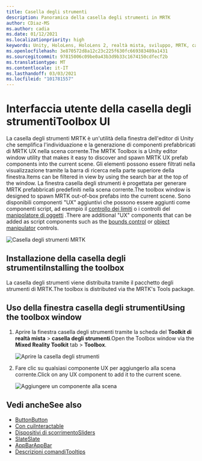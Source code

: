 ```yaml
---
title: Casella degli strumenti
description: Panoramica della casella degli strumenti in MRTK
author: CDiaz-MS
ms.author: cadia
ms.date: 01/12/2021
ms.localizationpriority: high
keywords: Unity, HoloLens, HoloLens 2, realtà mista, sviluppo, MRTK, casella degli strumenti MRTK
ms.openlocfilehash: 3e870572d8a12c23c225f630fc669383489a1431
ms.sourcegitcommit: 97815006c09be0a43b3d9b33c1674150cdfecf2b
ms.translationtype: MT
ms.contentlocale: it-IT
ms.lasthandoff: 03/03/2021
ms.locfileid: "101781557"
---
```

# <a name="toolbox-ui"></a><span data-ttu-id="7ded1-104">Interfaccia utente della casella degli strumenti</span><span class="sxs-lookup"><span data-stu-id="7ded1-104">Toolbox UI</span></span>

<span data-ttu-id="7ded1-105">La casella degli strumenti MRTK è un'utilità della finestra dell'editor di Unity che semplifica l'individuazione e la generazione di componenti prefabbricati di MRTK UX nella scena corrente.</span><span class="sxs-lookup"><span data-stu-id="7ded1-105">The MRTK Toolbox is a Unity editor window utility that makes it easy to discover and spawn MRTK UX prefab components into the current scene.</span></span> <span data-ttu-id="7ded1-106">Gli elementi possono essere filtrati nella visualizzazione tramite la barra di ricerca nella parte superiore della finestra.</span><span class="sxs-lookup"><span data-stu-id="7ded1-106">Items can be filtered in view by using the search bar at the top of the window.</span></span> <span data-ttu-id="7ded1-107">La finestra casella degli strumenti è progettata per generare MRTK prefabbricati predefiniti nella scena corrente.</span><span class="sxs-lookup"><span data-stu-id="7ded1-107">The toolbox window is designed to spawn MRTK out-of-box prefabs into the current scene.</span></span> <span data-ttu-id="7ded1-108">Sono disponibili componenti "UX" aggiuntivi che possono essere aggiunti come componenti script, ad esempio il [controllo dei limiti](bounds-control.md) o i controlli del [manipolatore di oggetti](object-manipulator.md) .</span><span class="sxs-lookup"><span data-stu-id="7ded1-108">There are additional "UX" components that can be added as script components such as the [bounds control](bounds-control.md) or [object manipulator](object-manipulator.md) controls.</span></span>

![Casella degli strumenti MRTK](../images/Tools/MRTKToolboxWindow.png)

## <a name="installing-the-toolbox"></a><span data-ttu-id="7ded1-110">Installazione della casella degli strumenti</span><span class="sxs-lookup"><span data-stu-id="7ded1-110">Installing the toolbox</span></span>

<span data-ttu-id="7ded1-111">La casella degli strumenti viene distribuita tramite il pacchetto degli strumenti di MRTK.</span><span class="sxs-lookup"><span data-stu-id="7ded1-111">The toolbox is distributed via the MRTK's Tools package.</span></span>

## <a name="using-the-toolbox-window"></a><span data-ttu-id="7ded1-112">Uso della finestra casella degli strumenti</span><span class="sxs-lookup"><span data-stu-id="7ded1-112">Using the toolbox window</span></span>

1. <span data-ttu-id="7ded1-113">Aprire la finestra casella degli strumenti tramite la scheda del **Toolkit di realtà mista** > **casella degli strumenti**.</span><span class="sxs-lookup"><span data-stu-id="7ded1-113">Open the Toolbox window via the **Mixed Reality Toolkit** tab > **Toolbox**.</span></span>

    ![Aprire la casella degli strumenti](https://user-images.githubusercontent.com/25975362/73321589-ccfbc100-41f7-11ea-8f1a-89c4f68e12f7.gif)

1. <span data-ttu-id="7ded1-115">Fare clic su qualsiasi componente UX per aggiungerlo alla scena corrente.</span><span class="sxs-lookup"><span data-stu-id="7ded1-115">Click on any UX component to add it to the current scene.</span></span>

    ![Aggiungere un componente alla scena](https://user-images.githubusercontent.com/25975362/73321582-c9683a00-41f7-11ea-8bac-bf8efdb2fbe3.gif)

## <a name="see-also"></a><span data-ttu-id="7ded1-117">Vedi anche</span><span class="sxs-lookup"><span data-stu-id="7ded1-117">See also</span></span>

- [<span data-ttu-id="7ded1-118">Button</span><span class="sxs-lookup"><span data-stu-id="7ded1-118">Button</span></span>](button.md)
- [<span data-ttu-id="7ded1-119">Con cui</span><span class="sxs-lookup"><span data-stu-id="7ded1-119">Interactable</span></span>](interactable.md)
- [<span data-ttu-id="7ded1-120">Dispositivi di scorrimento</span><span class="sxs-lookup"><span data-stu-id="7ded1-120">Sliders</span></span>](sliders.md)
- [<span data-ttu-id="7ded1-121">Slate</span><span class="sxs-lookup"><span data-stu-id="7ded1-121">Slate</span></span>](slate.md)
- [<span data-ttu-id="7ded1-122">AppBar</span><span class="sxs-lookup"><span data-stu-id="7ded1-122">AppBar</span></span>](app-bar.md)
- [<span data-ttu-id="7ded1-123">Descrizioni comandi</span><span class="sxs-lookup"><span data-stu-id="7ded1-123">Tooltips</span></span>](tooltip.md)
